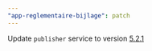 ```yaml
---
"app-reglementaire-bijlage": patch
---
```


Update `publisher` service to version [5.2.1](https://github.com/lblod/reglement-publish-service/releases/tag/v5.2.1)
